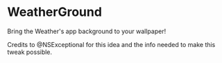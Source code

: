 # WeatherGround
Bring the Weather's app background to your wallpaper! 

Credits to @NSExceptional for this idea and the info needed to make this tweak possible.
